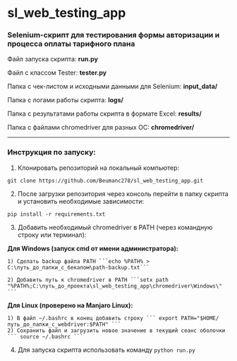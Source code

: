 # sl_web_testing_app

### Selenium-скрипт для тестирования формы авторизации и процесса оплаты тарифного плана

Файл запуска скрипта: **run.py**

Файл с классом Tester: **tester.py**

Папка с чек-листом и исходными данными для Selenium: **input_data/**

Папка с логами работы скрипта: **logs/**

Папка с результатами работы скрипта в формате Excel: **results/**

Папка с файлами chromedriver для разных ОС: **chromedriver/**
____________________

### Инструкция по запуску:

1) Клонировать репозиторий на локальный компьютер:
```
git clone https://github.com/Beumanc278/sl_web_testing_app.git
```
2) После загрузки репозитория через консоль перейти в папку скрипта и установить необходимые зависимости:
```
pip install -r requirements.txt
```
3) Добавить необходимый chromedriver в PATH (через командную строку или терминал):

  **Для Windows (запуск cmd от имени администратора):** 
  
    1) Сделать backup файла PATH ```echo %PATH% > C:\путь_до_папки_с_бекапом\path-backup.txt```
    
    2) Добавить путь к chromedriver в PATH ```setx path "%PATH%;C:\путь_до_проекта\sl_web_testing_app\chromedriver\Windows\" ```

  **Для Linux (проверено на Manjaro Linux):**
  
    1) В файл ~/.bashrc в конец добавить строку ``` export PATH="$HOME/путь_до_папки_с_webdriver:$PATH" ```
    2) Сохранить файл и загрузить новое значение в текущий сеанс оболочки ``` source ~/.bashrc ```
    
4) Для запуска скрипта использовать команду ``` python run.py ```
